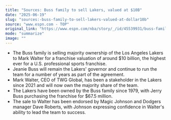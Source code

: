 ```yaml
---
title: "Sources: Buss family to sell Lakers, valued at $10B"
date: "2025-06-19"
slug: "sources:-buss-family-to-sell-lakers-valued-at-dollar10b"
source: "www.espn.com - TOP"
original_link: "https://www.espn.com/nba/story/_/id/45539931/buss-family-agrees-sell-lakers-mark-walter-sources-say"
mode: "summarize"
image: ""
---
```


- The Buss family is selling majority ownership of the Los Angeles Lakers to Mark Walter for a franchise valuation of around $10 billion, the highest ever for a U.S. professional sports franchise.
- Jeanie Buss will remain the Lakers' governor and continue to run the team for a number of years as part of the agreement.
- Mark Walter, CEO of TWG Global, has been a stakeholder in the Lakers since 2021 and will now own the majority share of the team.
- The Lakers have been owned by the Buss family since 1979, with Jerry Buss purchasing the franchise for $67.5 million.
- The sale to Walter has been endorsed by Magic Johnson and Dodgers manager Dave Roberts, with Johnson expressing confidence in Walter's ability to lead the team to success.